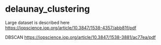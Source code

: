 # delaunay_clustering




Large dataset is described here
https://iopscience.iop.org/article/10.3847/1538-4357/abb81f/pdf

DBSCAN
https://iopscience.iop.org/article/10.3847/1538-3881/ac77ea/pdf
